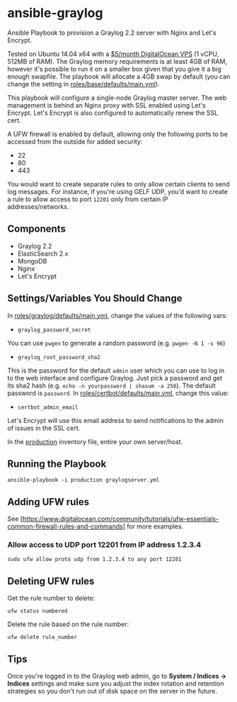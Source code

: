 ansible-graylog
===============

Ansible Playbook to provision a Graylog 2.2 server with Nginx and Let's Encrypt.

Tested on Ubuntu 14.04 x64 with a [$5/month DigitalOcean VPS](https://m.do.co/c/5aa134a379d7) (1 vCPU, 512MB of RAM).  The Graylog memory requirements is at least 4GB of RAM, however it's possible to run it on a smaller box given that you give it a big enough swapfile.  The playbook will allocate a 4GB swap by default (you can change the setting in [roles/base/defaults/main.yml](roles/base/defaults/main.yml)).

This playbook will configure a single-node Graylog master server.  The web management is behind an Nginx proxy with SSL enabled using Let's Encrypt.  Let's Encrypt is also configured to automatically renew the SSL cert.

A UFW firewall is enabled by default, allowing only the following ports to be accessed from the outside for added security:

- 22
- 80
- 443

You would want to create separate rules to only allow certain clients to send log messages.  For instance, if you're using GELF UDP, you'd want to create a rule to allow access to port `12201` only from certain IP addresses/networks.


## Components

- Graylog 2.2
- ElasticSearch 2.x
- MongoDB
- Nginx
- Let's Encrypt


## Settings/Variables You Should Change

In [roles/graylog/defaults/main.yml](roles/graylog/defaults/main.yml), change the values of the following vars:

- `graylog_password_secret`

You can use `pwgen` to generate a random password (e.g. `pwgen -N 1 -s 96`)

- `graylog_root_password_sha2`

This is the password for the default `admin` user which you can use to log in to the web interface and configure Graylog. Just pick a password and get its sha2 hash (e.g. `echo -n yourpassword | shasum -a 256`). The default password is `password`.
In [roles/certbot/defaults/main.yml](roles/certbot/defaults/main.yml), change this value:

- `certbot_admin_email`

Let's Encrypt will use this email address to send notifications to the admin of issues in the SSL cert.

In the [production](production) inventory file, entire your own server/host.


## Running the Playbook

`ansible-playbook -i production graylogserver.yml`


## Adding UFW rules

See [https://www.digitalocean.com/community/tutorials/ufw-essentials-common-firewall-rules-and-commands] for more examples.

### Allow access to UDP port 12201 from IP address 1.2.3.4

`sudo ufw allow proto udp from 1.2.3.4 to any port 12201`


## Deleting UFW rules

Get the rule number to delete:

`ufw status numbered`

Delete the rule based on the rule number:

`ufw delete rule_number`


## Tips

Once you're logged in to the Graylog web admin, go to **System / Indices -> Indices** settings and make sure you adjust the index rotation and retention strategies so you don't run out of disk space on the server in the future.
